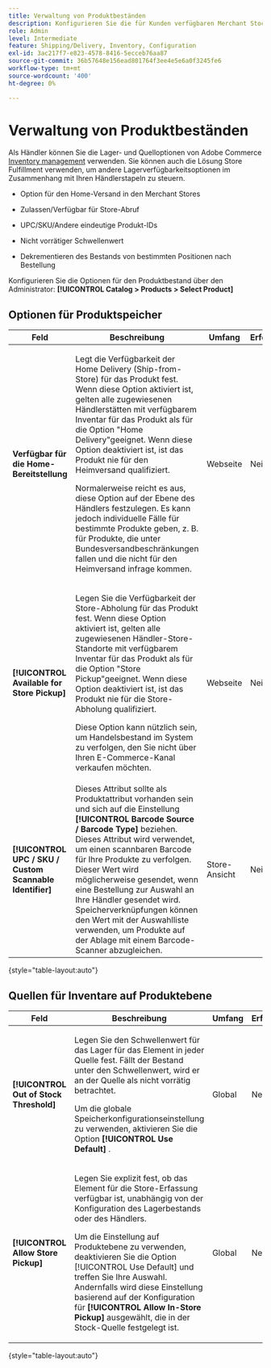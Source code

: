 ```yaml
---
title: Verwaltung von Produktbeständen
description: Konfigurieren Sie die für Kunden verfügbaren Merchant Stock Messaging und Funktionen.
role: Admin
level: Intermediate
feature: Shipping/Delivery, Inventory, Configuration
exl-id: 3ac217f7-e823-4578-8416-5ecceb76aa87
source-git-commit: 36b57648e156ead801764f3ee4e5e6a0f3245fe6
workflow-type: tm+mt
source-wordcount: '400'
ht-degree: 0%

---
```


# Verwaltung von Produktbeständen

Als Händler können Sie die Lager- und Quelloptionen von Adobe Commerce [Inventory management](https://docs.magento.com/user-guide/catalog/inventory-management.html) verwenden. Sie können auch die Lösung Store Fulfillment verwenden, um andere Lagerverfügbarkeitsoptionen im Zusammenhang mit Ihren Händlerstapeln zu steuern.

- Option für den Home-Versand in den Merchant Stores

- Zulassen/Verfügbar für Store-Abruf

- UPC/SKU/Andere eindeutige Produkt-IDs

- Nicht vorrätiger Schwellenwert

- Dekrementieren des Bestands von bestimmten Positionen nach Bestellung

Konfigurieren Sie die Optionen für den Produktbestand über den Administrator: **[!UICONTROL Catalog > Products > Select Product]**

## **Optionen für Produktspeicher**

| **Feld** | **Beschreibung** | **Umfang** | **Erforderlich** |
|----------------------------------------------------------|-----------------------------------------------------------------------------------------------------------------------------------------------------------------------------------------------------------------------------------------------------------------------------------------------------------------------------------------------------------------------------------------------------------------------------------------------------------------------------------------------------------------------------------------------------------|------------|--------------|
| **Verfügbar für die Home-Bereitstellung** | <p>Legt die Verfügbarkeit der Home Delivery (Ship-from-Store) für das Produkt fest. Wenn diese Option aktiviert ist, gelten alle zugewiesenen Händlerstätten mit verfügbarem Inventar für das Produkt als für die Option &quot;Home Delivery&quot;geeignet. Wenn diese Option deaktiviert ist, ist das Produkt nie für den Heimversand qualifiziert.</p>Normalerweise reicht es aus, diese Option auf der Ebene des Händlers festzulegen. Es kann jedoch individuelle Fälle für bestimmte Produkte geben, z. B. für Produkte, die unter Bundesversandbeschränkungen fallen und die nicht für den Heimversand infrage kommen.</p> | Webseite | Nein |
| **[!UICONTROL Available for Store Pickup]** | <p>Legen Sie die Verfügbarkeit der Store-Abholung für das Produkt fest. Wenn diese Option aktiviert ist, gelten alle zugewiesenen Händler-Store-Standorte mit verfügbarem Inventar für das Produkt als für die Option &quot;Store Pickup&quot;geeignet. Wenn diese Option deaktiviert ist, ist das Produkt nie für die Store-Abholung qualifiziert.</p><p>Diese Option kann nützlich sein, um Handelsbestand im System zu verfolgen, den Sie nicht über Ihren E-Commerce-Kanal verkaufen möchten.</p> | Webseite | Nein |
| **[!UICONTROL UPC / SKU / Custom Scannable Identifier]** | Dieses Attribut sollte als Produktattribut vorhanden sein und sich auf die Einstellung **[!UICONTROL Barcode Source / Barcode Type]** beziehen. Dieses Attribut wird verwendet, um einen scannbaren Barcode für Ihre Produkte zu verfolgen. Dieser Wert wird möglicherweise gesendet, wenn eine Bestellung zur Auswahl an Ihre Händler gesendet wird. Speicherverknüpfungen können den Wert mit der Auswahlliste verwenden, um Produkte auf der Ablage mit einem Barcode-Scanner abzugleichen. | Store-Ansicht | Nein |

{style="table-layout:auto"}

## Quellen für Inventare auf Produktebene

| **Feld** | **Beschreibung** | **Umfang** | **Erforderlich** |
|-----------------------------------------|---------------------------------------------------------------------------------------------------------------------------------------------------------------------------------------------------------------------------------------------------------------------------------------------------------------------------------------------------------------------------------------------------------|-----------|--------------|
| **[!UICONTROL Out of Stock Threshold]** | <p>Legen Sie den Schwellenwert für das Lager für das Element in jeder Quelle fest. Fällt der Bestand unter den Schwellenwert, wird er an der Quelle als nicht vorrätig betrachtet.</p><p>Um die globale Speicherkonfigurationseinstellung zu verwenden, aktivieren Sie die Option **[!UICONTROL Use Default]** .</p> | Global | Nein |
| **[!UICONTROL Allow Store Pickup]** | <p>Legen Sie explizit fest, ob das Element für die Store-Erfassung verfügbar ist, unabhängig von der Konfiguration des Lagerbestands oder des Händlers.</p><p>Um die Einstellung auf Produktebene zu verwenden, deaktivieren Sie die Option [!UICONTROL Use Default] und treffen Sie Ihre Auswahl. Andernfalls wird diese Einstellung basierend auf der Konfiguration für **[!UICONTROL Allow In-Store Pickup]** ausgewählt, die in der Stock-Quelle festgelegt ist.</p> | Global | Nein |

{style="table-layout:auto"}

